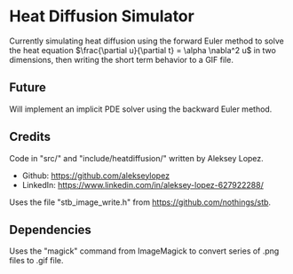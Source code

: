 # Heat Diffusion Simulator

Currently simulating heat diffusion using the forward Euler method to solve the heat equation
$\frac{\partial u}{\partial t} = \alpha \nabla^2 u$ in two dimensions, then writing the short term behavior to a GIF file.

## Future

Will implement an implicit PDE solver using the backward Euler method.

## Credits

Code in "src/" and "include/heatdiffusion/" written by Aleksey Lopez.
* Github: https://github.com/alekseylopez
* LinkedIn: https://www.linkedin.com/in/aleksey-lopez-627922288/

Uses the file "stb_image_write.h" from https://github.com/nothings/stb.

## Dependencies

Uses the "magick" command from ImageMagick to convert series of .png files to .gif file.
